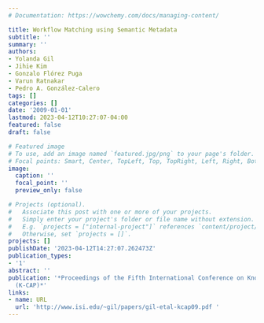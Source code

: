 ```yaml
---
# Documentation: https://wowchemy.com/docs/managing-content/

title: Workflow Matching using Semantic Metadata
subtitle: ''
summary: ''
authors:
- Yolanda Gil
- Jihie Kim
- Gonzalo Flórez Puga
- Varun Ratnakar
- Pedro A. González-Calero
tags: []
categories: []
date: '2009-01-01'
lastmod: 2023-04-12T10:27:07-04:00
featured: false
draft: false

# Featured image
# To use, add an image named `featured.jpg/png` to your page's folder.
# Focal points: Smart, Center, TopLeft, Top, TopRight, Left, Right, BottomLeft, Bottom, BottomRight.
image:
  caption: ''
  focal_point: ''
  preview_only: false

# Projects (optional).
#   Associate this post with one or more of your projects.
#   Simply enter your project's folder or file name without extension.
#   E.g. `projects = ["internal-project"]` references `content/project/deep-learning/index.md`.
#   Otherwise, set `projects = []`.
projects: []
publishDate: '2023-04-12T14:27:07.262473Z'
publication_types:
- '1'
abstract: ''
publication: '*Proceedings of the Fifth International Conference on Knowledge Capture
  (K-CAP)*'
links:
- name: URL
  url: 'http://www.isi.edu/~gil/papers/gil-etal-kcap09.pdf '
---
```

